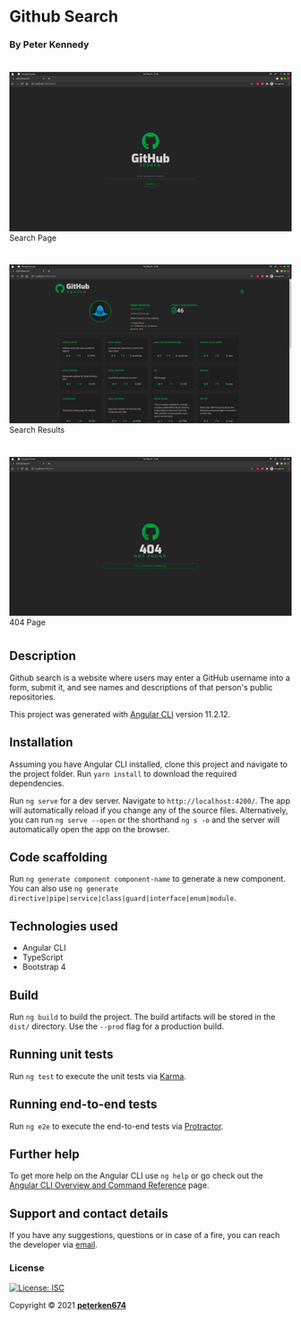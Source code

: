 # Github Search
### By **Peter Kennedy**
#
![Search Page](src/assets/search.png)
Search Page
#
![Results Page](src/assets/results.png)
Search Results
#
![404 Page](src/assets/404.png)
404 Page
#
## Description
Github search is a website where users may enter a GitHub username into a form, submit it, and see names and descriptions of that person's public repositories.

This project was generated with [Angular CLI](https://github.com/angular/angular-cli) version 11.2.12.

## Installation
Assuming you have Angular CLI installed, clone this project and navigate to the project folder. Run `yarn install` to download the required dependencies.

Run `ng serve` for a dev server. Navigate to `http://localhost:4200/`. The app will automatically reload if you change any of the source files. Alternatively, you can run `ng serve --open` or the shorthand `ng s -o` and the server will automatically open the app on the browser.

## Code scaffolding

Run `ng generate component component-name` to generate a new component. You can also use `ng generate directive|pipe|service|class|guard|interface|enum|module`.

## Technologies used
- Angular CLI
- TypeScript
- Bootstrap 4


## Build

Run `ng build` to build the project. The build artifacts will be stored in the `dist/` directory. Use the `--prod` flag for a production build.

## Running unit tests

Run `ng test` to execute the unit tests via [Karma](https://karma-runner.github.io).

## Running end-to-end tests

Run `ng e2e` to execute the end-to-end tests via [Protractor](http://www.protractortest.org/).

## Further help

To get more help on the Angular CLI use `ng help` or go check out the [Angular CLI Overview and Command Reference](https://angular.io/cli) page.

## Support and contact details
If you have any suggestions, questions or in case of a fire, you can reach the developer via [email](mailto:peterken.ngugi@gmail.com).
### License
[![License: ISC](https://img.shields.io/badge/License-ISC-yellow.svg)](/LICENSE)

Copyright &copy; 2021 **[peterken674](www.github.com/peterken674)**